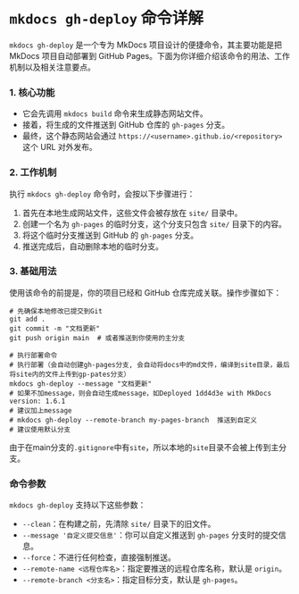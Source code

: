 

# `mkdocs gh-deploy` 命令详解

`mkdocs gh-deploy` 是一个专为 MkDocs 项目设计的便捷命令，其主要功能是把 MkDocs 项目自动部署到 GitHub Pages。下面为你详细介绍该命令的用法、工作机制以及相关注意要点。



### 1. 核心功能

- 它会先调用 `mkdocs build` 命令来生成静态网站文件。
- 接着，将生成的文件推送到 GitHub 仓库的 `gh-pages` 分支。
- 最终，这个静态网站会通过 `https://<username>.github.io/<repository>` 这个 URL 对外发布。



### 2. 工作机制

执行 `mkdocs gh-deploy` 命令时，会按以下步骤进行：

1. 首先在本地生成网站文件，这些文件会被存放在 `site/` 目录中。
2. 创建一个名为 `gh-pages` 的临时分支，这个分支只包含 `site/` 目录下的内容。
3. 将这个临时分支推送到 GitHub 的 `gh-pages` 分支。
4. 推送完成后，自动删除本地的临时分支。



### 3. 基础用法

使用该命令的前提是，你的项目已经和 GitHub 仓库完成关联。操作步骤如下：

```shell
# 先确保本地修改已提交到Git
git add .
git commit -m "文档更新"
git push origin main  # 或者推送到你使用的主分支

# 执行部署命令
# 执行部署（会自动创建gh-pages分支, 会自动将docs中的md文件，编译到site目录，最后将site内的文件上传到gp-pates分支）
mkdocs gh-deploy --message "文档更新"
# 如果不加message，则会自动生成message，如Deployed 1dd4d3e with MkDocs version: 1.6.1
# 建议加上message
# mkdocs gh-deploy --remote-branch my-pages-branch  推送到自定义
# 建议使用默认分支
```

由于在main分支的`.gitignore`中有`site`，所以本地的`site`目录不会被上传到主分支。



### 命令参数

`mkdocs gh-deploy` 支持以下这些参数：

- `--clean`：在构建之前，先清除 `site/` 目录下的旧文件。
- `--message '自定义提交信息'`：你可以自定义推送到 `gh-pages` 分支时的提交信息。
- `--force`：不进行任何检查，直接强制推送。
- `--remote-name <远程仓库名>`：指定要推送的远程仓库名称，默认是 `origin`。
- `--remote-branch <分支名>`：指定目标分支，默认是 `gh-pages`。